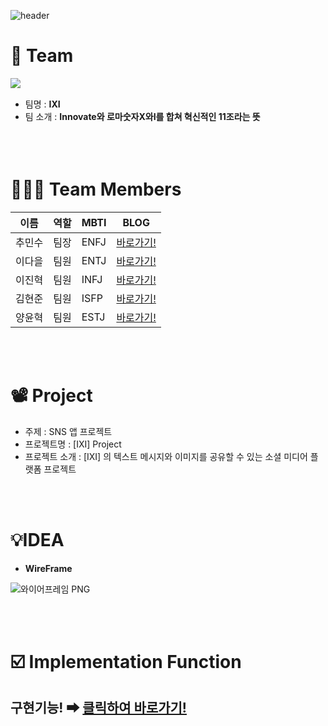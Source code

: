![header](https://capsule-render.vercel.app/api?type=waving&color=0:f43b47,100:453a94&height=290&section=header&text=nbCampWeek4Assignment&fontColor=ffffff&fontSize=50&animation=blink&fontAlignY=38&desc=내일배움캠프%204주차%2011조입니다!)


# 👾 Team

<img src = "https://github.com/SoftyChoo/nbCamp_week4_assignment/assets/132810978/b634d538-6104-4045-b235-93c762704fdb" align = "left"><br/>
- 팀명 :  **IXI**
- 팀 소개 : **Innovate와 로마숫자X와I를 합쳐 혁신적인 11조라는 뜻**<br/><br/>
<br/><br/>

# 🙆🏻‍♂️ Team Members

| 이름   | 역할 | MBTI        | BLOG                                        |
| ------ | ---- | ----------- | ------------------------------------------- |
| 추민수 | 팀장 | ENFJ        | [바로가기!](softychoo.github.io)            |
| 이다을 | 팀원 | ENTJ        | [바로가기!]([https://velog.io/@thundevistan](https://velog.io/@ouowinnie)) |
| 이진혁 | 팀원 | INFJ        | [바로가기!]([https://velog.io/@minjii](https://velog.io/@jh4016))   |
| 김현준 | 팀원 | ISFP        | [바로가기!]([https://velog.io/@hyunjun6133](https://velog.io/@boomshh))  |
| 양윤혁 | 팀원 | ESTJ        | [바로가기!]([https://velog.io/@playerkr](https://yangdriod.tistory.com/))  |

<br/><br/>

# 📽️ Project

- 주제 : SNS 앱 프로젝트
- 프로젝트명 : [IXI] Project
- 프로젝트 소개 : [IXI] 의 텍스트 메시지와 이미지를 공유할 수 있는 소셜 미디어 플랫폼 프로젝트

<br/><br/>

# 💡IDEA

- **WireFrame**

![와이어프레임 PNG](https://github.com/SoftyChoo/nbCamp_week4_assignment/assets/132810978/247b0123-876a-4d74-b597-72c9034e80b8)

<br/><br/>

# ☑️ Implementation Function

## 구현기능! ➡ [클릭하여 바로가기!](https://softychoo.github.io/projects/2023-08-18-IXI/)
